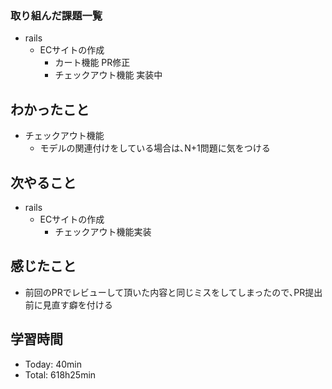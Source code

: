 ### 取り組んだ課題一覧
- rails
  - ECサイトの作成
    - カート機能 PR修正
    - チェックアウト機能 実装中
## わかったこと
- チェックアウト機能
  - モデルの関連付けをしている場合は､N+1問題に気をつける
## 次やること
- rails
  - ECサイトの作成
    - チェックアウト機能実装
## 感じたこと
- 前回のPRでレビューして頂いた内容と同じミスをしてしまったので､PR提出前に見直す癖を付ける
## 学習時間
- Today: 40min
- Total: 618h25min